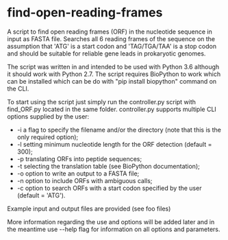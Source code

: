 # find-open-reading-frames
A script to find open reading frames (ORF) in the nucleotide sequence in input as FASTA file. Searches all 6 reading frames of the sequence on the assumption that 'ATG' is a start codon and 'TAG/TGA/TAA' is a stop codon and should be suitable for reliable gene leads in prokaryotic genomes.

The script was written in and intended to be used with Python 3.6 although it should work with Python 2.7.
The script requires BioPython to work which can be installed which can be do with "pip install biopython" command on the CLI.

To start using the script just simply run the controller.py script with find_ORF.py located in the same folder.
controller.py supports multiple CLI options supplied by the user:

* -i <file name> a flag to specify the filename and/or the directory (note that this is the only required option);
* -l <number> setting minimum nucleotide length for the ORF detection (default = 300);
* -p translating ORFs into peptide sequences;
* -t <number> selecting the translation table (see BioPython documentation);
* -o option to write an output to a FASTA file;
* -n option to include ORFs with ambiguous calls;
* -c <codon> option to search ORFs with a start codon specified by the user (default = 'ATG').

Example input and output files are provided (see foo files)

More information regarding the use and options will be added later and in the meantime use --help flag for information on all options and parameters.
